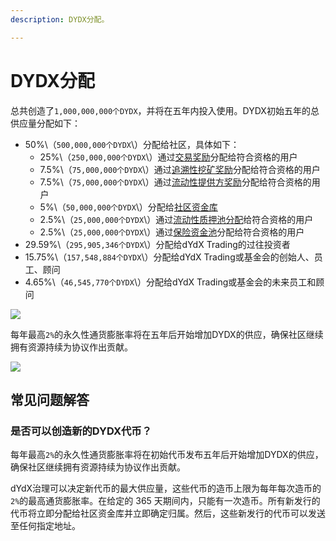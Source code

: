 ```yaml
---
description: DYDX分配。

---
```


# DYDX分配

总共创造了`1,000,000,000个DYDX`，并将在五年内投入使用。DYDX初始五年的总供应量分配如下：

* 50%\（`500,000,000个DYDX`\）分配给社区，具体如下：
   * 25%\（`250,000,000个DYDX`\）通过[交易奖励](https://github.com/dydxfoundation/governance-docs/tree/28153eacbdaafb32078630fafa7ad64f111ac9ab/reward-pools-1/trading-rewards.md)分配给符合资格的用户
   * 7.5%\（`75,000,000个DYDX`\）通过[追溯性挖矿奖励](https://github.com/dydxfoundation/governance-docs/tree/28153eacbdaafb32078630fafa7ad64f111ac9ab/reward-pools-1/retroactive-rewards.md)分配给符合资格的用户
   * 7.5%\（`75,000,000个DYDX`\）通过[流动性提供方奖励](https://github.com/dydxfoundation/governance-docs/tree/28153eacbdaafb32078630fafa7ad64f111ac9ab/reward-pools-1/liquidity-provider-rewards.md)分配给符合资格的用户
   * 5%\（`50,000,000个DYDX`\）分配给[社区资金库](community-treasury.md)
   * 2.5%\（`25,000,000个DYDX`\）通过[流动性质押池分配](https://github.com/dydxfoundation/governance-docs/tree/28153eacbdaafb32078630fafa7ad64f111ac9ab/staking-pools/liquidity-staking-pool.md)给符合资格的用户
   * 2.5%\（`25,000,000个DYDX`\）通过[保险资金池](https://github.com/dydxfoundation/governance-docs/tree/28153eacbdaafb32078630fafa7ad64f111ac9ab/staking-pools/safety-pool-1.md)分配给符合资格的用户
* 29.59%\（`295,905,346个DYDX`\）分配给dYdX Trading的过往投资者
* 15.75%\（`157,548,884个DYDX`\）分配给dYdX Trading或基金会的创始人、员工、顾问
* 4.65%\（`46,545,770个DYDX`\）分配给dYdX Trading或基金会的未来员工和顾问

![](https://lh3.googleusercontent.com/uKXIbcTTZpASheVsFxdqGKHMeryk2oH_BWB2Ki7Mx06m6jp1R7WTc6knTACJR9iTXWC732J_382_O2B5lRIWLuHsjfetbUTFosiwJ4T5sMzJqxewakGDvdHr-jjQHU_pJJfr8g_g)

每年最高`2%`的永久性通货膨胀率将在五年后开始增加DYDX的供应，确保社区继续拥有资源持续为协议作出贡献。

![](https://lh6.googleusercontent.com/oNFaSpSOEA5tZqzFR5BQrS2sXUIPkQ24hUc_KwzAedniCRZeydY330jdro7Grj9GoJju2V7v6WX3epQO0c4veV8hUGe7nTaznWEDIG_k3T49UtdYNvQRRS_okSq7zP8RkTjSemBt)

## **常见问题解答**

### **是否可以创造新的DYDX代币？**

每年最高`2%`的永久性通货膨胀率将在初始代币发布五年后开始增加DYDX的供应，确保社区继续拥有资源持续为协议作出贡献。

dYdX治理可以决定新代币的最大供应量，这些代币的造币上限为每年每次造币的`2%`的最高通货膨胀率。在给定的 365 天期间内，只能有一次造币。所有新发行的代币将立即分配给社区资金库并立即确定归属。然后，这些新发行的代币可以发送至任何指定地址。

